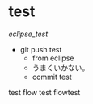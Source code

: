 # test
*eclipse_test*

- git push test  
	- from eclipse
	- うまくいかない。
	- commit test

 test
 flow test
 flowtest
